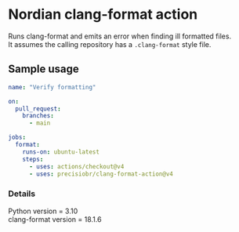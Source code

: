 # Nordian clang-format action

Runs clang-format and emits an error when finding ill formatted files.\
It assumes the calling repository has a `.clang-format` style file.

## Sample usage

```yml
name: "Verify formatting"

on:
  pull_request:
    branches:
      - main

jobs:
  format:
    runs-on: ubuntu-latest
    steps:
      - uses: actions/checkout@v4
      - uses: precisiobr/clang-format-action@v4
```

### Details
Python version = 3.10\
clang-format version = 18.1.6
